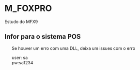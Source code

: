 # M_FOXPRO
 Estudo do MFX9

 <h2>Infor para o sistema POS</h2>
<p><ol>Se houver um erro com uma DLL, deixa um issues com o erro </ol> </p>
<p><ol>user: sa <br> pw:sa1234 </ol> </p>

